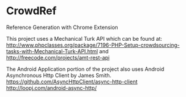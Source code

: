 CrowdRef
========

Reference Generation with Chrome Extension

This project uses a Mechanical Turk API which can be found at:
http://www.phpclasses.org/package/7196-PHP-Setup-crowdsourcing-tasks-with-Mechanical-Turk-API.html
and
http://freecode.com/projects/amt-rest-api

The Android Application portion of the project also uses Android Asynchronous Http Client by James Smith.
https://github.com/AsyncHttpClient/async-http-client
http://loopj.com/android-async-http/
